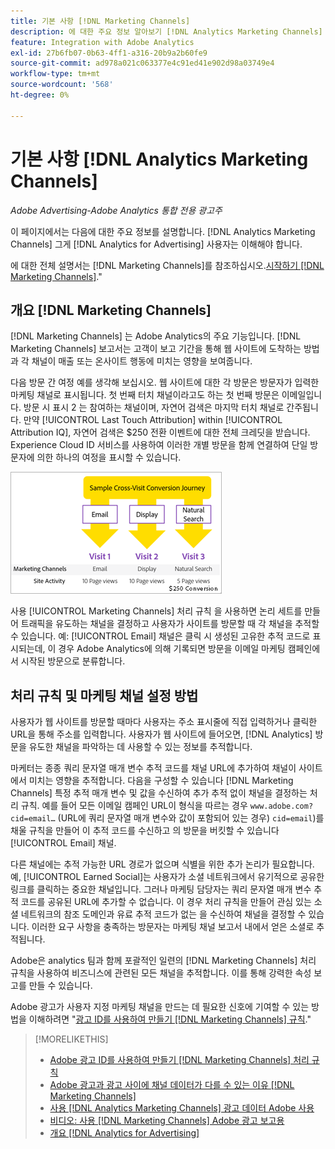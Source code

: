 ```yaml
---
title: 기본 사항 [!DNL Marketing Channels]
description: 에 대한 주요 정보 알아보기 [!DNL Analytics Marketing Channels] 그게 [!DNL Analytics for Advertising] 사용자는 이를 이해해야 합니다.
feature: Integration with Adobe Analytics
exl-id: 27b6fb07-0b63-4ff1-a316-20b9a2b60fe9
source-git-commit: ad978a021c063377e4c91ed41e902d98a03749e4
workflow-type: tm+mt
source-wordcount: '568'
ht-degree: 0%

---
```


# 기본 사항 [!DNL Analytics Marketing Channels]

*Adobe Advertising-Adobe Analytics 통합 전용 광고주*

이 페이지에서는 다음에 대한 주요 정보를 설명합니다. [!DNL Analytics Marketing Channels] 그게 [!DNL Analytics for Advertising] 사용자는 이해해야 합니다.

에 대한 전체 설명서는 [!DNL Marketing Channels]를 참조하십시오.[시작하기 [!DNL Marketing Channels]](https://experienceleague.adobe.com/docs/analytics/components/marketing-channels/c-getting-started-mchannel.html).&quot;

## 개요 [!DNL Marketing Channels]

[!DNL Marketing Channels] 는 Adobe Analytics의 주요 기능입니다. [!DNL Marketing Channels] 보고서는 고객이 보고 기간을 통해 웹 사이트에 도착하는 방법과 각 채널이 매출 또는 온사이트 행동에 미치는 영향을 보여줍니다.

다음 방문 간 여정 예를 생각해 보십시오. 웹 사이트에 대한 각 방문은 방문자가 입력한 마케팅 채널로 표시됩니다. 첫 번째 터치 채널이라고도 하는 첫 번째 방문은 이메일입니다. 방문 시 표시 2 는 참여하는 채널이며, 자연어 검색은 마지막 터치 채널로 간주됩니다. 만약 [!UICONTROL Last Touch Attribution] within [!UICONTROL Attribution IQ], 자연어 검색은 $250 전환 이벤트에 대한 전체 크레딧을 받습니다. Experience Cloud ID 서비스를 사용하여 이러한 개별 방문을 함께 연결하여 단일 방문자에 의한 하나의 여정을 표시할 수 있습니다.

![마케팅 채널에서의 방문 간 전환 여정 예](/help/integrations/assets/a4adc-mc-sample-journey.png)

사용 [!UICONTROL Marketing Channels] 처리 규칙 을 사용하면 논리 세트를 만들어 트래픽을 유도하는 채널을 결정하고 사용자가 사이트를 방문할 때 각 채널을 추적할 수 있습니다. 예: [!UICONTROL Email] 채널은 클릭 시 생성된 고유한 추적 코드로 표시되는데, 이 경우 Adobe Analytics에 의해 기록되면 방문을 이메일 마케팅 캠페인에서 시작된 방문으로 분류합니다.

## 처리 규칙 및 마케팅 채널 설정 방법

사용자가 웹 사이트를 방문할 때마다 사용자는 주소 표시줄에 직접 입력하거나 클릭한 URL을 통해 주소를 입력합니다. 사용자가 웹 사이트에 들어오면, [!DNL Analytics] 방문을 유도한 채널을 파악하는 데 사용할 수 있는 정보를 추적합니다.

마케터는 종종 쿼리 문자열 매개 변수 추적 코드를 채널 URL에 추가하여 채널이 사이트에서 미치는 영향을 추적합니다. 다음을 구성할 수 있습니다 [!DNL Marketing Channels] 특정 추적 매개 변수 및 값을 수신하여 추가 추적 없이 채널을 결정하는 처리 규칙. 예를 들어 모든 이메일 캠페인 URL이 형식을 따르는 경우 `www.adobe.com?cid=email…` (URL에 쿼리 문자열 매개 변수와 값이 포함되어 있는 경우) `cid=email`)를 채울 규칙을 만들어 이 추적 코드를 수신하고 의 방문을 버킷할 수 있습니다 [!UICONTROL Email] 채널.

다른 채널에는 추적 가능한 URL 경로가 없으며 식별을 위한 추가 논리가 필요합니다. 예, [!UICONTROL Earned Social]는 사용자가 소셜 네트워크에서 유기적으로 공유한 링크를 클릭하는 중요한 채널입니다. 그러나 마케팅 담당자는 쿼리 문자열 매개 변수 추적 코드를 공유된 URL에 추가할 수 없습니다. 이 경우 처리 규칙을 만들어 관심 있는 소셜 네트워크의 참조 도메인과 유료 추적 코드가 없는 을 수신하여 채널을 결정할 수 있습니다. 이러한 요구 사항을 충족하는 방문자는 마케팅 채널 보고서 내에서 얻은 소셜로 추적됩니다.

Adobe은 analytics 팀과 함께 포괄적인 일련의 [!DNL Marketing Channels] 처리 규칙을 사용하여 비즈니스에 관련된 모든 채널을 추적합니다. 이를 통해 강력한 속성 보고를 만들 수 있습니다.

Adobe 광고가 사용자 지정 마케팅 채널을 만드는 데 필요한 신호에 기여할 수 있는 방법을 이해하려면 &quot;[광고 ID를 사용하여 만들기 [!DNL Marketing Channels] 규칙](mc-ids.md).&quot;

>[!MORELIKETHIS]
>
>* [Adobe 광고 ID를 사용하여 만들기 [!DNL Marketing Channels] 처리 규칙](mc-ids.md)
>* [Adobe 광고과 광고 사이에 채널 데이터가 다를 수 있는 이유 [!DNL Marketing Channels]](mc-data-variances.md)
>* [사용 [!DNL Analytics Marketing Channels] 광고 데이터 Adobe 사용](mc-ac-data.md)
>* [비디오: 사용 [!DNL Marketing Channels] Adobe 광고 보고용](https://experienceleague.adobe.com/docs/advertising-cloud-learn/tutorials/analytics/analytics-reporting-a4adc.html)
>* [개요 [!DNL Analytics for Advertising]](/help/integrations/analytics/overview.md)

